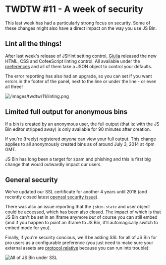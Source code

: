 # TWDTW #11 - A week of security

This last week has had a particularly strong focus on security. Some of these changes might also have a direct impact on the way you use JS Bin.

## Lint all the things!

After last week's release of JSHint setting control, [Giulia](https://github.com/electricg) released the new HTML, CSS and CofeeScript linting control. All available under the [preferences](http://jsbin.com/account/preferences) and all of them take a JSON object to control your defaults.

The error reporting has also had an upgrade, so you can set if you want errors in the footer of the panel, next to the line or under the line - or even all three!

![/images/twdtw/11/linting.png](/images/twdtw/11/linting.png)

## Limited full output for anonymous bins

If a bin is created by an anonymous user, the full output (that is: with the JS Bin editor stripped away) is only available for 90 minutes after creation.

If you're (freely) registered *anyone* can view your full output. This change applies to all anonymously created bins as of around July 3, 2014 at 4pm GMT.

JS Bin has long been a target for spam and phishing and this is first big change that would outwardly impact our users.

## General security

We've updated our SSL certificate for another 4 years until 2018 (and recently closed latest [openssl security issue](https://www.openssl.org/news/secadv_20140605.txt)).

There was also an issue reporting that the `jsbin.state` and user object could be accessed, which has been also closed. The impact of which is that JS Bin can't be set in an iframe anymore *but* of course you can still embed (and if you happen to point an iframe to JS Bin, it'll automagically switch to embed mode for you).

Finally, if you're security concious, we'll be adding SSL for all of JS Bin for pro users as a configurable preference (you just need to make sure your external assets are [protocol relative](http://www.paulirish.com/2010/the-protocol-relative-url/) because you can run into trouble):

![All of JS Bin under SSL](/images/twdtw/11/ssl.png)